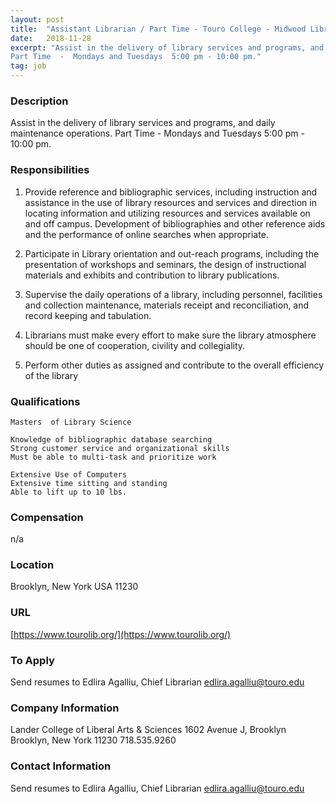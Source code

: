 ```yaml
---
layout: post
title:  "Assistant Librarian / Part Time - Touro College - Midwood Library - Lander College of Liberal Arts & Sciences"
date:   2018-11-28
excerpt: "Assist in the delivery of library services and programs, and daily maintenance operations.
Part Time  -  Mondays and Tuesdays  5:00 pm - 10:00 pm."
tag: job
---
```


### Description   

Assist in the delivery of library services and programs, and daily maintenance operations.
Part Time  -  Mondays and Tuesdays  5:00 pm - 10:00 pm.


### Responsibilities   


1.	Provide reference and bibliographic services, including instruction and assistance in the use of library resources and services and direction in locating information and utilizing resources and services available on and off campus. Development of bibliographies and other reference aids and the performance of online searches when appropriate.


2.	Participate in Library orientation and out-reach programs, including the presentation of workshops and seminars, the design of instructional materials and exhibits and contribution to library publications.

3.	Supervise the daily operations of a library, including personnel, facilities and collection maintenance, materials receipt and reconciliation, and record keeping and tabulation.

4.	Librarians must make every effort to make sure the library atmosphere should be one of cooperation, civility and collegiality.

5.	Perform other duties as assigned and contribute to the overall efficiency of the library



### Qualifications   

 	Masters  of Library Science

 	Knowledge of bibliographic database searching
 	Strong customer service and organizational skills
 	Must be able to multi-task and prioritize work

 	Extensive Use of Computers
 	Extensive time sitting and standing
 	Able to lift up to 10 lbs.





### Compensation   

n/a


### Location   

Brooklyn, New York    USA 11230


### URL   

[https://www.tourolib.org/](https://www.tourolib.org/)

### To Apply   

Send resumes to Edlira Agalliu, Chief Librarian
edlira.agalliu@touro.edu 


### Company Information   

Lander College of Liberal Arts & Sciences
 1602 Avenue J, Brooklyn 
Brooklyn, New York 11230 
718.535.9260 


### Contact Information   

Send resumes to Edlira Agalliu, Chief Librarian
edlira.agalliu@touro.edu 

